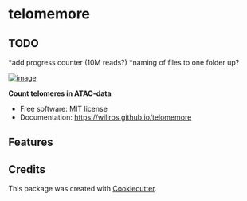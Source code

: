 # telomemore

## TODO
*add progress counter (10M reads?)
*naming of files to one folder up?


[![image](https://img.shields.io/pypi/v/telomemore.svg)](https://pypi.python.org/pypi/telomemore)


**Count telomeres in ATAC-data**


-   Free software: MIT license
-   Documentation: https://willros.github.io/telomemore
    

## Features



## Credits

This package was created with [Cookiecutter](https://github.com/cookiecutter/cookiecutter).
